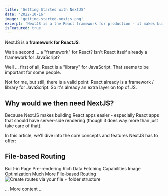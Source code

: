 ```yaml
---
title: 'Getting Started with NextJS'	
date: '2022-10-16'	
image: 'getting-started-nextjs.png'	
excerpt: 'NextJS is a the React framework for production - it makes building fullstack React apps and sites a breeze and ships with built-in SSR.'	
isFeatured: true
---
```




NextJS is a **framework for ReactJS**.

Wait a second ... a "framework" for React? Isn't React itself already a framework for JavaScript?

Well ... first of all, React is a "library" for JavaScript. That seems to be important for some people.

Not for me, but still, there is a valid point: React already is a framework / library for JavaScript. So it's already an extra layer on top of JS.

## Why would we then need NextJS?
Because NextJS makes building React apps easier - especially React apps that should have server-side rendering (though it does way more than just take care of that).

In this article, we'll dive into the core concepts and features NextJS has to offer:

## File-based Routing
Built-in Page Pre-rendering
Rich Data Fetching Capabilities
Image Optimization
Much More
File-based Routing
![Create routes via your file + folder structure](nextjs-file-based-routing.png)

... More content ...
